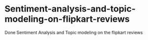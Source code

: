 # Sentiment-analysis-and-topic-modeling-on-flipkart-reviews
Done Sentiment Analysis and Topic modeling on the flipkart reviews
